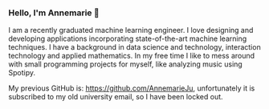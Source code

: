 ### Hello, I'm Annemarie 👋

I am a recently graduated machine learning engineer. I love designing and developing applications incorporating state-of-the-art machine learning techniques. I have a background in data science and technology, interaction technology and applied mathematics. In my free time I like to mess around with small programming projects for myself, like analyzing music using Spotipy.

My previous GitHub is: https://github.com/AnnemarieJu, unfortunately it is subscribed to my old university email, so I have been locked out.

